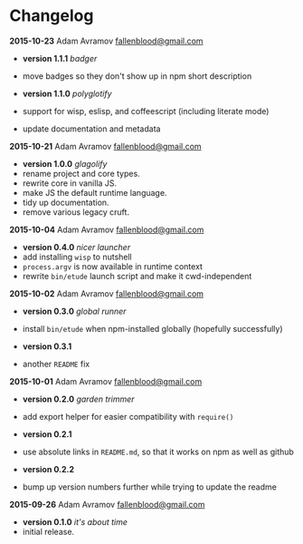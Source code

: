 # Changelog

**2015-10-23**  Adam Avramov  <fallenblood@gmail.com>

* **version 1.1.1** *badger*
* move badges so they don't show up in npm short description

* **version 1.1.0** *polyglotify*
* support for wisp, eslisp, and coffeescript (including literate mode)
* update documentation and metadata


**2015-10-21**  Adam Avramov  <fallenblood@gmail.com>

* **version 1.0.0** *glagolify*
* rename project and core types.
* rewrite core in vanilla JS.
* make JS the default runtime language.
* tidy up documentation.
* remove various legacy cruft.


**2015-10-04**  Adam Avramov  <fallenblood@gmail.com>

* **version 0.4.0** *nicer launcher*
* add installing `wisp` to nutshell
* `process.argv` is now available in runtime context
* rewrite `bin/etude` launch script and make it cwd-independent


**2015-10-02**  Adam Avramov  <fallenblood@gmail.com>

* **version 0.3.0** *global runner*
* install `bin/etude` when npm-installed globally (hopefully successfully)

* **version 0.3.1**
* another `README` fix


**2015-10-01**  Adam Avramov  <fallenblood@gmail.com>

* **version 0.2.0** *garden trimmer*
* add export helper for easier compatibility with `require()`

* **version 0.2.1**
* use absolute links in `README.md`, so that it works on npm as well as github

* **version 0.2.2**
* bump up version numbers further while trying to update the readme


**2015-09-26**  Adam Avramov  <fallenblood@gmail.com>

* **version 0.1.0** *it's about time*
* initial release.
